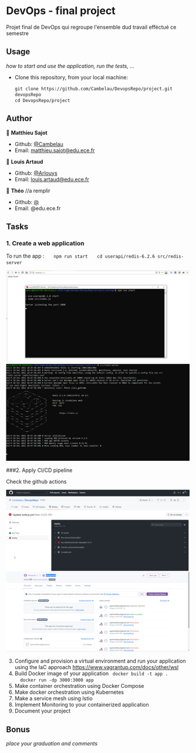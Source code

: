 
# DevOps - final project

Projet final de DevOps qui regroupe l'ensemble dud travail efféctué ce semestre

## Usage

*how to start and use the application, run the tests, ...*

* Clone this repository, from your local machine:
  ```
  git clone https://github.com/Cambelau/DevopsRepo/project.git devopsRepo
  cd DevopsRepo/project
  ```

## Author

👤 **Matthieu Sajot**

* Github: [@Cambelau](https://github.com/Cambelau)
* Email: matthieu.sajot@edu.ece.fr

👤 **Louis Artaud**

* Github: [@Arlouys](https://github.com/Arlouys)
* Email: louis.artaud@edu.ece.fr

👤 **Théo**
//a remplir
* Github: [@](https://github.com/)
* Email: @edu.ece.fr

## Tasks

### 1. Create a web application

To run the app :
  ``    npm run start ``
  ``    cd userapi/redis-6.2.6
        src/redis-server
  ``

  <img src="image/node.png" alt="drawing" width="500"/>
  <img src="image/redis.png" alt="drawing" width="500"/>

###2. Apply CI/CD pipeline

Check the github actions
<br/>

<img src="image/cicd.png" alt="drawing" width="500"/>
<img src="image/heroku.png" alt="drawing" width="500"/>

3. Configure and provision a virtual environment and run your application using the IaC approach
https://www.vagrantup.com/docs/other/wsl
4. Build Docker image of your application
   ``  docker build -t app .  ``  
  ``   docker run -dp 3000:3000 app  ``  
5. Make container orchestration using Docker Compose
6. Make docker orchestration using Kubernetes
7. Make a service mesh using Istio
8. Implement Monitoring to your containerized application
9. Document your project

## Bonus

*place your graduation and comments*
